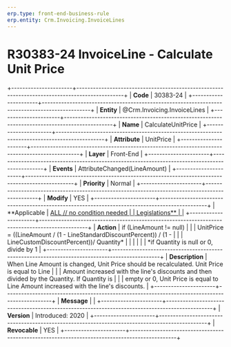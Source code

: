 ```yaml
---
erp.type: front-end-business-rule
erp.entity: Crm.Invoicing.InvoiceLines
---
```


# R30383-24 InvoiceLine - Calculate Unit Price
+----------------------+-----------------------------------------------------------------------------------------------+
| **Code**             | 30383-24                                                                                      |
+----------------------+-----------------------------------------------------------------------------------------------+
| **Entity**           | @Crm.Invoicing.InvoiceLines                                                                                   |
+----------------------+-----------------------------------------------------------------------------------------------+
| **Name**             | CalculateUnitPrice                                                                            |
+----------------------+-----------------------------------------------------------------------------------------------+
| **Attribute**        | UnitPrice                                                                                     |
+----------------------+-----------------------------------------------------------------------------------------------+
| **Layer**            | Front-End                                                                                     |
+----------------------+-----------------------------------------------------------------------------------------------+
| **Events**           | AttributeChanged(LineAmount)                                                                  |
+----------------------+-----------------------------------------------------------------------------------------------+
| **Priority**         | Normal                                                                                        |
+----------------------+-----------------------------------------------------------------------------------------------+
| **Modify**           | YES                                                                                           |
+----------------------+-----------------------------------------------------------------------------------------------+
| **Applicable         | [ALL // no condition needed                                                                   |
| Legislations**       | ](https://confluence.erp.net/display/techdoc/Country+Specific+Functionality)                  |
+----------------------+-----------------------------------------------------------------------------------------------+
| **Action**           | if (LineAmount != null)                                                                       |
|                      | UnitPrice = ((LineAmount / (1 - LineStandardDiscountPercent)) / (1 -                          |
|                      | LineCustomDiscountPercent))/ Quantity\*                                                       |
|                      |                                                                                               |
|                      | \*if Quantity is null or 0, divide by 1                                                       |
+----------------------+-----------------------------------------------------------------------------------------------+
| **Description**      | When Line Amount is changed, Unit Price should be recalculated. Unit Price is equal to Line   |
|                      | Amount increased with the line\'s discounts and then divided by the Quantity. If Quantity is  |
|                      | empty or 0, Unit Price is equal to Line Amount increased with the line\'s discounts.          |
+----------------------+-----------------------------------------------------------------------------------------------+
| **Message**          |                                                                                               |
+----------------------+-----------------------------------------------------------------------------------------------+
| **Version**          | Introduced: 2020                                                                              |
+----------------------+-----------------------------------------------------------------------------------------------+
| **Revocable**        | YES                                                                                           |
+----------------------+-----------------------------------------------------------------------------------------------+

  

  

  
